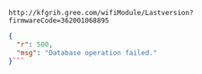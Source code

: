`http://kfgrih.gree.com/wifiModule/Lastversion?firmwareCode=362001068895`

```json
{
  "r": 500,
  "msg": "Database operation failed."
}```